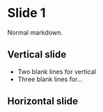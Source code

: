 # Slide 1

Normal markdown.


## Vertical slide

* Two blank lines for vertical
* Three blank lines for...



## Horizontal slide
